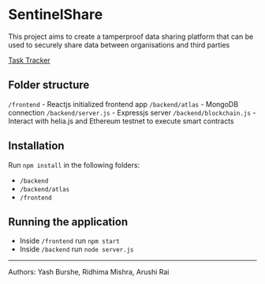 # SentinelShare

This project aims to create a tamperproof data sharing platform that can be used to securely share data between organisations and third parties

[Task Tracker](http://bit.ly/TaskTracker_SentinelShare)

## Folder structure

`/frontend` - Reactjs initialized frontend app
`/backend/atlas` - MongoDB connection
`/backend/server.js` - Expressjs server
`/backend/blockchain.js` - Interact with helia.js and Ethereum testnet to execute smart contracts

## Installation

Run `npm install` in the following folders:

- `/backend`
- `/backend/atlas`
- `/frontend`

## Running the application

- Inside `/frontend` run `npm start`
- Inside `/backend` run `node server.js`

---

Authors: Yash Burshe, Ridhima Mishra, Arushi Rai
